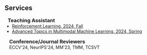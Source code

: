 ## Services

<h3 style="margin:0 10px 0;">Teaching Assistant</h3>

<ul style="margin:0 0 15px;">
  <li><a href="https://zjuchenlong.github.io/Teaching/24Fall_COMP4901Z/">Reinforcement Learning, 2024, Fall</a></li>
  <li><a href="https://zjuchenlong.github.io/Teaching/24Spring_COMP6411C/">Advanced Topics in Multimodal Machine Learning, 2024, Spring</a></li>
</ul>

<h3 style="margin:0 15px 0;">Conference/Journal Reviewers</h3>

<div style="margin:0 15px 0;">ECCV'24, NeurIPS'24, MM'23, TMM, TCSVT</div>

<p></p>
